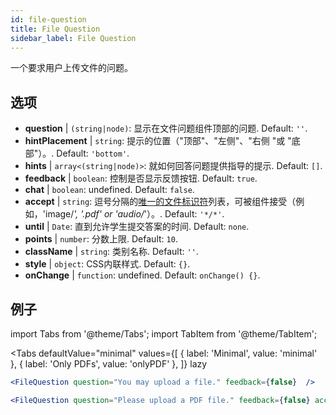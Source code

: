 ```yaml
---
id: file-question 
title: File Question
sidebar_label: File Question
---
```


一个要求用户上传文件的问题。

## 选项

* __question__ | `(string|node)`: 显示在文件问题组件顶部的问题. Default: `''`.
* __hintPlacement__ | `string`: 提示的位置（"顶部"、"左侧"、"右侧 "或 "底部"）。. Default: `'bottom'`.
* __hints__ | `array<(string|node)>`: 就如何回答问题提供指导的提示. Default: `[]`.
* __feedback__ | `boolean`: 控制是否显示反馈按钮. Default: `true`.
* __chat__ | `boolean`: undefined. Default: `false`.
* __accept__ | `string`: 逗号分隔的[唯一的文件标识符](https://developer.mozilla.org/en-US/docs/Web/HTML/Element/input/file#unique_file_type_specifiers)列表，可被组件接受（例如，'image/*', '.pdf' or 'audio/*'）。. Default: `'*/*'`.
* __until__ | `Date`: 直到允许学生提交答案的时间. Default: `none`.
* __points__ | `number`: 分数上限. Default: `10`.
* __className__ | `string`: 类别名称. Default: `''`.
* __style__ | `object`: CSS内联样式. Default: `{}`.
* __onChange__ | `function`: undefined. Default: `onChange() {}`.


## 例子

import Tabs from '@theme/Tabs';
import TabItem from '@theme/TabItem';

<Tabs
    defaultValue="minimal"
    values={[
        { label: 'Minimal', value: 'minimal' },
        { label: 'Only PDFs', value: 'onlyPDF' },
    ]}
    lazy
>

<TabItem value="minimal">

```jsx live
<FileQuestion question="You may upload a file." feedback={false}  />
```
</TabItem>

<TabItem value="onlyPDF">

```jsx live
<FileQuestion question="Please upload a PDF file." feedback={false} accept=".pdf" />
```

</TabItem>

</Tabs>
